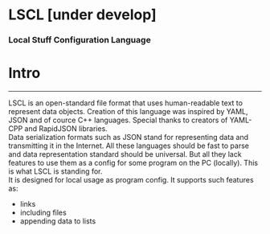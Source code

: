 # LSCL [under develop]
### Local Stuff Configuration Language
# Intro
-------
LSCL is an open-standard file format that uses human-readable text to represent data objects.
Creation of this language was inspired by YAML, JSON and of cource C++ languages. Special thanks to creators of YAML-CPP and RapidJSON libraries.  
Data serialization formats such as JSON stand for representing data and transmitting it in the Internet. All these languages should be fast to parse and data representation standard should be universal. But all they lack features to use them as a config for some program on the PC (locally). This is what LSCL is standing for.  
It is designed for local usage as program config. It supports such features as:  
- links
- including files
- appending data to lists
